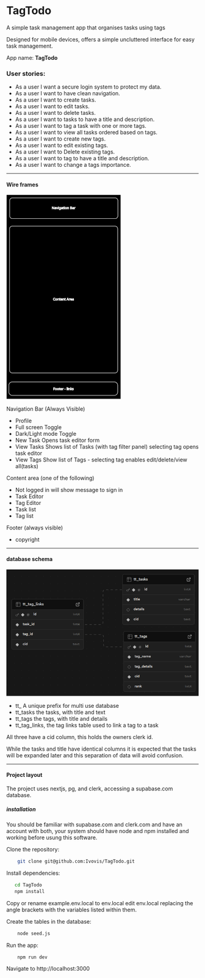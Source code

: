 # TagTodo

A simple task management app that organises tasks using tags

Designed for mobile devices, offers a simple uncluttered interface for easy task management.

App name: **TagTodo**

### User stories:

- As a user I want a secure login system to protect my data.
- As a user I want to have clean navigation.
- As a user I want to create tasks.
- As a user I want to edit tasks.
- As a user I want to delete tasks.
- As a user I want to tasks to have a title and description.
- As a user I want to tag a task with one or more tags.
- As a user I want to view all tasks ordered based on tags.
- As a user I want to create new tags.
- As a user I want to edit existing tags.
- As a user I want to Delete existing tags.
- As a user I want to tag to have a title and description.
- As a user I want to change a tags importance.

---

#### Wire frames

<img src="./misc/TagTodoWireframe.svg" alt="wire frame of app" width="300">

Navigation Bar (Always Visible)

- Profile
- Full screen Toggle
- Dark/Light mode Toggle
- New Task Opens task editor form
- View Tasks Shows list of Tasks (with tag filter panel) selecting tag opens task editor
- View Tags Show list of Tags - selecting tag enables edit/delete/view all(tasks)

Content area (one of the following)

- Not logged in will show message to sign in
- Task Editor
- Tag Editor
- Task list
- Tag list

Footer (always visible)

- copyright

---

#### database schema

<img src="./misc/supabase-tables.png" alt="schema of three tables" width="700" >

- tt\_ A unique prefix for multi use database
- tt_tasks the tasks, with title and text
- tt_tags the tags, with title and details
- tt_tag_links, the tag links table used to link a tag to a task

All three have a cid column, this holds the owners clerk id.

While the tasks and title have identical columns it is expected that the tasks will be expanded later and this separation of data will avoid confusion.

---

#### Project layout

The project uses nextjs, pg, and clerk, accessing a supabase.com database.

##### installation

You should be familiar with supabase.com and clerk.com and have an account with both, your system should have node and npm installed and working before usung this software.

Clone the repository:

```bash
    git clone git@github.com:Ivovis/TagTodo.git
```

Install dependencies:

```bash
   cd TagTodo
   npm install
```

Copy or rename example.env.local to env.local
edit env.local replacing the angle brackets with the variables listed within them.

Create the tables in the database:

```bash
    node seed.js
```

Run the app:

```bash
    npm run dev
```

Navigate to http://localhost:3000
